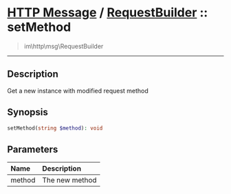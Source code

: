 # [HTTP Message](http.md) / [RequestBuilder](http-RequestBuilder.md) :: setMethod
 > im\http\msg\RequestBuilder
____

## Description
Get a new instance with modified request method

## Synopsis
```php
setMethod(string $method): void
```

## Parameters
| Name | Description |
| :--- | :---------- |
| method | The new method |

